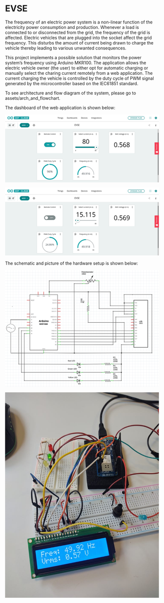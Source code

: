# EVSE

The frequency of an electric power system is a non-linear function of the electricity power consumption and production. Whenever a load is connected to or disconnected from the grid, the frequency of the grid is affected. Electric vehicles that are plugged into the socket affect the grid frequency.
This disturbs the amount of current being drawn to charge the vehicle thereby leading to various unwanted consequences.

This project implements a possible solution that monitors the power system’s frequency using Arduino MKR100. The application allows the electric vehicle owner (the user) to either opt for automatic charging or manually select the charing current remotely from a web application. The current charging the vehicle is controlled by the duty cycle of PWM signal generated by the microcontroller based on the IEC61851 standard.

To see architecture and flow diagram of the system, please go to assets/arch_and_flowchart.

The dashboard of the web application is shown below:

![Dashboard Image](./assets/outputs/Remote_Control_On_IoT_Dashboard.png?raw=true)

![Dashboard Image](./assets/outputs/Remote_Control_Off_IoT_Dashboard.png?raw=true)


The schematic and picture of the hardware setup is shown below:

![Dashboard Image](./assets/arch_and_flowchart/Schematic_Connections.png?raw=true)

![Dashboard Image](./assets/arch_and_flowchart/System_overview.jpg?raw=true)
